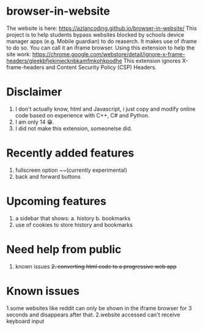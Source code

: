 # browser-in-website
The website is here:
https://azlancoding.github.io/browser-in-website/
This project is to help students bypass websites blocked by schools device manager apps (e.g. Mobile guardian) to do reaserch.
It makes use of iframe to do so. You can call it an iframe browser.
Using this extension to help the site work: https://chrome.google.com/webstore/detail/ignore-x-frame-headers/gleekbfjekiniecknbkamfmkohkpodhe
This extension ignores X-frame-headers and Content Security Policy (CSP) Headers.
# Disclaimer
1. I don't actually know, html and Javascript, i just copy and modify online code based on experience with C++, C# and Python.
2. I am only 14 😁.
3. I did not make this extension, someonelse did.
# Recently added features
1. fullscreen option ~~(currently experimental)
2. back and forward buttons
# Upcoming features
1. a sidebar that shows:
  a. history
  b. bookmarks
2. use of cookies to store history and bookmarks
# Need help from public
1. known issues
~~2. converting html code to a progressive web app~~
# Known issues
1.some websites like reddit can only be shown in the iframe browser for 3 seconds and disappears after that.
2.website accessed can't receive keyboard input
